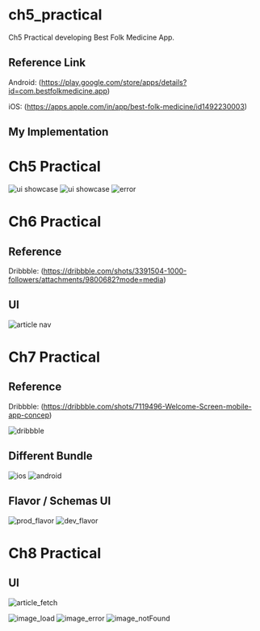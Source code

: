 # ch5_practical

Ch5 Practical developing Best Folk Medicine App.

## Reference Link

Android: (https://play.google.com/store/apps/details?id=com.bestfolkmedicine.app)

iOS: (https://apps.apple.com/in/app/best-folk-medicine/id1492230003)

## My Implementation

# Ch5 Practical
![ui showcase](https://github.com/aditya-css/ch5_practical/blob/develop/build%20showcase/show.gif) ![ui showcase](https://github.com/aditya-css/ch5_practical/blob/develop/build%20showcase/loading.gif) ![error](https://github.com/aditya-css/ch5_practical/blob/develop/build%20showcase/error.png)


# Ch6 Practical
## Reference
Dribbble: (https://dribbble.com/shots/3391504-1000-followers/attachments/9800682?mode=media)

## UI
![article nav](https://github.com/aditya-css/ch5_practical/blob/develop/build%20showcase/p6.gif)

# Ch7 Practical
## Reference
Dribbble: (https://dribbble.com/shots/7119496-Welcome-Screen-mobile-app-concep)

![dribbble](https://github.com/aditya-css/ch5_practical/blob/develop/build%20showcase/ref.gif)

## Different Bundle
![ios](https://github.com/aditya-css/ch5_practical/blob/develop/build%20showcase/ios.png) ![android](https://github.com/aditya-css/ch5_practical/blob/develop/build%20showcase/android.png)

## Flavor / Schemas UI
![prod_flavor](https://github.com/aditya-css/ch5_practical/blob/develop/build%20showcase/prod.gif) ![dev_flavor](https://github.com/aditya-css/ch5_practical/blob/develop/build%20showcase/dev.gif)

# Ch8 Practical
## UI
![article_fetch](https://github.com/aditya-css/ch5_practical/blob/develop/build%20showcase/p8.gif)

![image_load](https://github.com/aditya-css/ch5_practical/blob/develop/build%20showcase/image_load.png) ![image_error](https://github.com/aditya-css/ch5_practical/blob/develop/build%20showcase/image_load.png) ![image_notFound](https://github.com/aditya-css/ch5_practical/blob/develop/build%20showcase/image_notFound.png)
